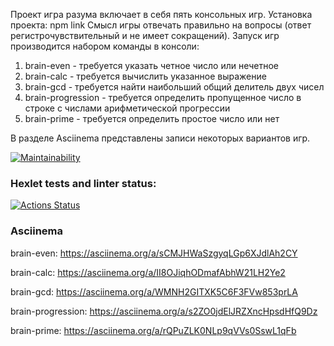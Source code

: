 Проект игра разума включает в себя пять консольных игр.
Установка проекта:
    npm link
Смысл игры отвечать правильно на вопросы (ответ регистрочувствительный и не имеет сокращений).
Запуск игр производится набором команды в консоли:
1. brain-even - требуется указать четное число или нечетное
2. brain-calc - требуется вычислить указанное выражение
3. brain-gcd - требуется найти наибольший общий делитель двух чисел
4. brain-progression - требуется определить пропущенное число в строке с числами арифметической прогрессии
5. brain-prime - требуется определить простое число или нет

В разделе Asciinema представлены записи некоторых вариантов игр.

[![Maintainability](https://api.codeclimate.com/v1/badges/e7174a98fe79a25f5881/maintainability)](https://codeclimate.com/github/shalovlivayaHulignka/frontend-project-44/maintainability)

### Hexlet tests and linter status:
[![Actions Status](https://github.com/shalovlivayaHulignka/frontend-project-44/actions/workflows/hexlet-check.yml/badge.svg)](https://github.com/shalovlivayaHulignka/frontend-project-44/actions)

### Asciinema
brain-even:
    https://asciinema.org/a/sCMJHWaSzgyqLGp6XJdlAh2CY

brain-calc:
    https://asciinema.org/a/II8OJiqhODmafAbhW21LH2Ye2

brain-gcd:
    https://asciinema.org/a/WMNH2GITXK5C6F3FVw853prLA

brain-progression:
    https://asciinema.org/a/s2ZO0jdElJRZXncHpsdHfQ9Dz

brain-prime:
    https://asciinema.org/a/rQPuZLK0NLp9qVVs0SswL1qFb